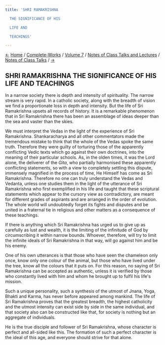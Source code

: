 ```yaml
---
title: 'SHRI RAMAKRISHNA

  THE SIGNIFICANCE OF HIS

  LIFE AND

  TEACHINGS'

---
```

<div>

[←](on_questioning_the_competency_of_the_guru.htm)
[Home](../../../../index.htm) /
[Complete-Works](../../../complete_works.htm) / [Volume
7](../../volume_7_contents.htm) / [Notes of Class Talks and
Lectures](../notes_of_class_talks_and_lectures_contents.htm) / [Notes of
Class Talks](notes_of_class_talks_contents.htm)
/ [→](on_shri_ramakrishna.htm)

  

## SHRI RAMAKRISHNA THE SIGNIFICANCE OF HIS LIFE AND TEACHINGS

In a narrow society there is depth and intensity of spirituality. The
narrow stream is very rapid. In a catholic society, along with the
breadth of vision we find a proportionate loss in depth and intensity.
But the life of Sri Ramakrishna upsets all records of history. It is a
remarkable phenomenon that in Sri Ramakrishna there has been an
assemblage of ideas deeper than the sea and vaster than the skies.

We must interpret the Vedas in the light of the experience of Sri
Ramakrishna. Shankaracharya and all other commentators made the
tremendous mistake to think that the whole of the Vedas spoke the same
truth. Therefore they were guilty of torturing those of the apparently
conflicting Vedic texts which go against their own doctrines, into the
meaning of their particular schools. As, in the olden times, it was the
Lord alone, the deliverer of the *Gita*, who partially harmonised these
apparently conflicting statements, so with a view to completely settling
this dispute, immensely magnified in the process of time, He Himself has
come as Sri Ramakrishna. Therefore no one can truly understand the Vedas
and Vedanta, unless one studies them in the light of the utterance of
Sri Ramakrishna who first exemplified in his life and taught that these
scriptural statements which appear to the cursory view as contradictory,
are meant for different grades of aspirants and are arranged in the
order of evolution. The whole world will undoubtedly forget its fights
and disputes and be united in a fraternal tie in religious and other
matters as a consequence of these teachings.

If there is anything which Sri Ramakrishna has urged us to give up as
carefully as lust and wealth, it is the limiting of the infinitude of
God by circumscribing it within narrow bounds. Whoever, therefore, will
try to limit the infinite ideals of Sri Ramakrishna in that way, will go
against him and be his enemy.

One of his own utterances is that those who have seen the chameleon only
once, know only one colour of the animal, but those who have lived under
the tree, know all the colours that it puts on. For this reason, no
saying of Sri Ramakrishna can be accepted as authentic, unless it is
verified by those who constantly lived with him and whom he brought up
to fulfil his life's mission.

Such a unique personality, such a synthesis of the utmost of Jnana,
Yoga, Bhakti and Karma, has never before appeared among mankind. The
life of Sri Ramakrishna proves that the greatest breadth, the highest
catholicity and the utmost intensity can exist side by side in the same
individual, and that society also can be constructed like that, for
society is nothing but an aggregate of individuals.

He is the true disciple and follower of Sri Ramakrishna, whose character
is perfect and all-sided like this. The formation of such a perfect
character is the ideal of this age, and everyone should strive for that
alone.

</div>
